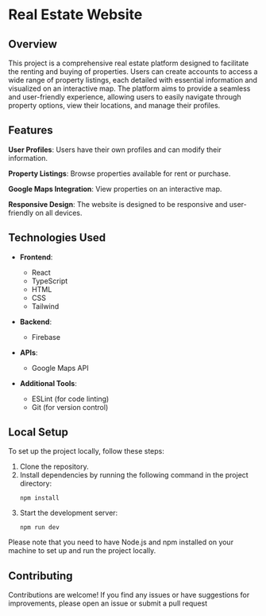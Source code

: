 # Real Estate Website

## Overview

This project is a comprehensive real estate platform designed to facilitate the renting and buying of properties. Users can create accounts to access a wide range of property listings, each detailed with essential information and visualized on an interactive map. The platform aims to provide a seamless and user-friendly experience, allowing users to easily navigate through property options, view their locations, and manage their profiles.

## Features

 **User Profiles**: Users have their own profiles and can modify their information.
  
  **Property Listings**: Browse properties available for rent or purchase.
  
  **Google Maps Integration**: View properties on an interactive map.
  
  **Responsive Design**: The website is designed to be responsive and user-friendly on all devices.

## Technologies Used

- **Frontend**: 
  - React
  - TypeScript
  - HTML
  - CSS
  - Tailwind

- **Backend**: 
  - Firebase

- **APIs**:
  - Google Maps API

- **Additional Tools**:
  - ESLint (for code linting)
  - Git (for version control)

## Local Setup

To set up the project locally, follow these steps:

1. Clone the repository.
2. Install dependencies by running the following command in the project directory:
    ```
    npm install
    ```
3. Start the development server:
    ```
    npm run dev
    ```

Please note that you need to have Node.js and npm installed on your machine to set up and run the project locally.

## Contributing

Contributions are welcome! If you find any issues or have suggestions for improvements, please open an issue or submit a pull request